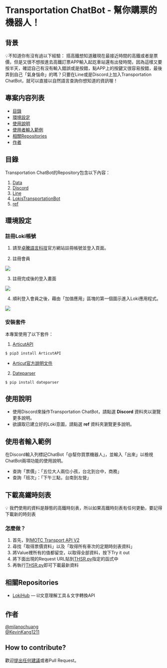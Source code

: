 # Transportation ChatBot - 幫你購票的機器人！

## 背景
:bulb:不知道你有沒有過以下經驗：
搭高鐵想知道離現在最接近時間的高鐵或者是票價，但是又很不想按進去高鐵訂票APP輸入起訖車站還有出發時間，因為這樣又要按半天，確認自己有沒有輸入錯誤或是按錯，點APP上的按鍵又很容易按錯，最後弄到自己「氣身惱命」的嗎？只要在Line或是Discord上加入Transportation ChatBot，就可以直接以自然語言查詢你想知道的資訊喔！

## 專案内容列表
- [目錄](#目錄)
- [環境設定](#環境設定)
- [使用說明](#使用說明)
- [使用者輸入範例](#使用者輸入範例)
- [相關Repositories](#相關Repositories)
- [作者](#作者)


## 目錄
Transportation ChatBot的Repository包含以下內容：

1. [Data](https://github.com/milanochuang/transportationBot/tree/master/Data)
2. [Discord](https://github.com/milanochuang/transportationBot/tree/master/Discord)
3. [Line](https://github.com/milanochuang/transportationBot/tree/master/Line)
4. [LokisTransportationBot](https://github.com/milanochuang/transportationBot/blob/master/LokisTransportationBot.py)
5. [ref](https://github.com/milanochuang/transportationBot/tree/master/ref)

## 環境設定

### 註冊Loki帳號

1. 請至[卓騰語言科技](https://api.droidtown.co/)官方網站註冊帳號並登入頁面。

2. 註冊會員 

![](https://i.imgur.com/WLqveN1.jpg)

3. 註冊完成後的登入畫面

![](https://i.imgur.com/03aEksl.jpg)


4. 順利登入會員之後，藉由「加值應用」區塊的第一個圖示進入Loki應用程式。

![](https://i.imgur.com/nTf65Hp.jpg)



### 安裝套件
本專案使用了以下套件：

1. [ArticutAPI](https://pypi.org/project/ArticutAPI/)
```shell=
$ pip3 install ArticutAPI
```
* [Articut官方說明文件](https://api.droidtown.co/document/#Articut)

2. [Dateparser](https://pypi.org/project/dateparser/) 
```shell=
$ pip install dateparser
```


## 使用說明
* 使用Discord來操作Transportation ChatBot，請點選 **Discord** 資料夾以瀏覽更多說明。
* 欲讀取已建立好的Loki意圖，請點選 **ref** 資料夾瀏覽更多說明。

## 使用者輸入範例

在Discord輸入列標記ChatBot「@幫你買票機器人」，並輸入「出來」以檢視ChatBot兩項功能的使用說明。
* 查詢「票價」：「五位大人兩位小孩，台北到台中，商務」
* 查詢「班次」：「下午三點，台南到左營」

## 下載高鐵時刻表
:bulb: 我們使用的資料是靜態的高鐵時刻表，所以如果高鐵時刻表有任何更動，要記得下載新的時刻表
### 怎麼做？
1. 首先，到[MOTC Transport API V2](https://ptx.transportdata.tw/MOTC?t=Rail&v=2#/)
2. 尋找「取得票價資料」以及「取得所有車次的定期時刻表資料」
3. 將Value裡所有的值都留空，以取得全部資料，按下Try it out
4. 將下面出現的Request URL貼到[THSR.py](https://github.com/milanochuang/transportationBot/blob/master/THSR.py)指定的函式中
5. 再執行[THSR.py](https://github.com/milanochuang/transportationBot/blob/master/THSR.py)即可下載最新資料

## 相關Repositories

- [LokiHub](https://github.com/Droidtown/LokiHub) — ☑️文意理解工具＆文字轉換API

## 作者

[@milanochuang](https://github.com/milanochuang)<br/>
[@KevinKang1211](https://github.com/KevingKang1211)


## How to contribute?

歡迎[提出任何建議](https://github.com/milanochuang/transportationBot/issues/new/choose)或者Pull Request。